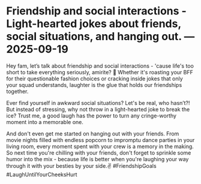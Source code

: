 # Friendship and social interactions - Light-hearted jokes about friends, social situations, and hanging out. — 2025-09-19

Hey fam, let’s talk about friendship and social interactions - 'cause life's too short to take everything seriously, amirite? 🤪 Whether it's roasting your BFF for their questionable fashion choices or cracking inside jokes that only your squad understands, laughter is the glue that holds our friendships together. 

Ever find yourself in awkward social situations? Let's be real, who hasn’t?! But instead of stressing, why not throw in a light-hearted joke to break the ice? Trust me, a good laugh has the power to turn any cringe-worthy moment into a memorable one. 

And don't even get me started on hanging out with your friends. From movie nights filled with endless popcorn to impromptu dance parties in your living room, every moment spent with your crew is a memory in the making. So next time you're chilling with your friends, don't forget to sprinkle some humor into the mix - because life is better when you're laughing your way through it with your besties by your side.✌️ #FriendshipGoals #LaughUntilYourCheeksHurt